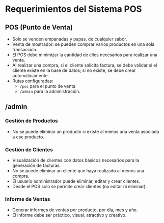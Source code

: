 # Requerimientos del Sistema POS

## POS (Punto de Venta)

- Solo se venden empanadas y papas, de cualquier sabor.
- Venta de mostrador: se pueden comprar varios productos en una sola transacción.
- El POS debe minimizar la cantidad de clics necesarios para realizar una venta.
- Al realizar una compra, si el cliente solicita factura, se debe validar si el cliente existe en la base de datos; si no existe, se debe crear automáticamente.
- Rutas configuradas:
  - `/pos` para el punto de venta.
  - `/admin` para la administración.

## /admin

### Gestión de Productos

- No se puede eliminar un producto si existe al menos una venta asociada a ese producto.

### Gestión de Clientes

- Visualización de clientes con datos básicos necesarios para la generación de facturas.
- No se puede eliminar un cliente que haya realizado al menos una compra.
- El usuario administrador puede eliminar, editar y crear clientes.
- Desde el POS solo se permite crear clientes (no editar ni eliminar).

### Informe de Ventas

- Generar informes de ventas por producto, por día, mes y año.
- El informe debe ser práctico, visual, atractivo y creativo.